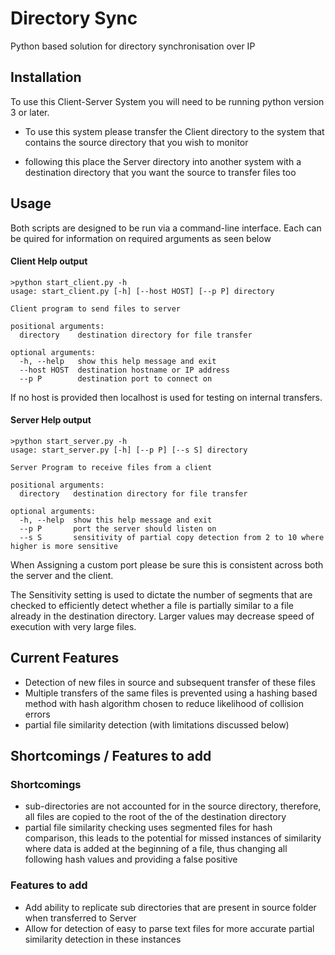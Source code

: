 # Directory Sync
Python based solution for directory synchronisation over IP

## Installation

To use this Client-Server System you will need to be running python version 3 or later.

* To use this system please transfer the Client directory to the system that contains
the source directory that you wish to monitor

* following this place the Server directory into another system with a destination directory
that you want the source to transfer files too

## Usage

Both scripts are designed to be run via a command-line interface. Each can be quired
for information on required arguments as seen below
#### Client Help output
```
>python start_client.py -h
usage: start_client.py [-h] [--host HOST] [--p P] directory

Client program to send files to server

positional arguments:
  directory    destination directory for file transfer

optional arguments:
  -h, --help   show this help message and exit
  --host HOST  destination hostname or IP address
  --p P        destination port to connect on

```
If no host is provided then localhost is used for testing on internal transfers.

#### Server Help output
```
>python start_server.py -h
usage: start_server.py [-h] [--p P] [--s S] directory

Server Program to receive files from a client

positional arguments:
  directory   destination directory for file transfer

optional arguments:
  -h, --help  show this help message and exit
  --p P       port the server should listen on
  --s S       sensitivity of partial copy detection from 2 to 10 where higher is more sensitive

```

When Assigning a custom port please be sure this is consistent across both the server and the client.

The Sensitivity setting is used to dictate the number of segments that are checked
to efficiently detect whether a file is partially similar to a file already in the
destination directory. Larger values may decrease speed of execution with very large files.

## Current Features
* Detection of new files in source and subsequent transfer of these files
* Multiple transfers of the same files is prevented using a hashing based method with hash algorithm chosen to reduce likelihood of collision errors
* partial file similarity detection (with limitations discussed below)

## Shortcomings / Features to add
### Shortcomings
* sub-directories are not accounted for in the source directory, therefore, all files are copied
to the root of the of the destination directory
* partial file similarity checking uses segmented files for hash comparison, this
leads to the potential for missed instances of similarity where data is added at the beginning of a file, thus changing all following hash values and providing a false positive

### Features to add
* Add ability to replicate sub directories that are present in source folder when transferred to Server
* Allow for detection of easy to parse text files for more accurate partial similarity detection in these instances
